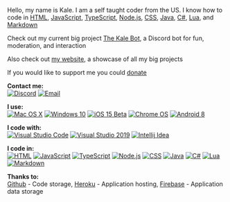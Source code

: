Hello, my name is Kale. I am a self taught coder from the US.
I know how to code in [HTML](https://developer.mozilla.org/en-US/docs/Web/HTML), [JavaScript](https://www.javascript.com/), [TypeScript](https://www.typescriptlang.org/), [Node.js](https://nodejs.org/), [CSS](https://www.w3.org/Style/CSS/Overview.en.html), [Java](https://www.java.com/), [C#](https://docs.microsoft.com/en-us/dotnet/csharp/), [Lua](https://www.lua.org/), and [Markdown](https://www.markdownguide.org/) 

Check out my current big project [The Kale Bot](https://github.com/Kale-Bot/Kale-Bot), a Discord bot for fun, moderation, and interaction

Also check out [my website](https://kaleko.ga), a showcase of all my big projects

If you would like to support me you could [donate](https://patreon.com/Kale_Ko)

**Contact me:**\
[![Discord](https://img.shields.io/badge/Discord-%237289DA.svg?style=for-the-badge&logo=discord&logoColor=white)](https://discord.com/invite/pTKcJjwJ3G)
[![Email](https://img.shields.io/badge/Email-00B1DE?style=for-the-badge&logo=gmail&logoColor=white)](mailto:contact@kaleko.ga)

**I use:**\
[![Mac OS X](https://img.shields.io/badge/Mac%20OS%20X-a10d63?style=for-the-badge&logo=macos&logoColor=white)](https://www.apple.com/macos/)
[![Windows 10](https://img.shields.io/badge/Windows%2010-0078D6?style=for-the-badge&logo=windows&logoColor=white)](https://www.microsoft.com/en-us/windows/get-windows-10)
[![iOS 15 Beta](https://img.shields.io/badge/iOS%2015%20Beta-000000?style=for-the-badge&logo=ios&logoColor=white)](https://www.apple.com/ios/)
[![Chrome OS](https://img.shields.io/badge/Chrome%20OS-E3A700?style=for-the-badge&logo=googlechrome&logoColor=white)](https://www.google.com/chromebook/chrome-os/)
[![Android 8](https://img.shields.io/badge/Android%208-3DDC84?style=for-the-badge&logo=android&logoColor=white)](https://www.android.com/)

**I code with:**\
[![Visual Studio Code](https://img.shields.io/badge/Visual%20Studio%20Code-0078d7.svg?style=for-the-badge&logo=visual-studio-code&logoColor=white)](https://code.visualstudio.com/)
[![Visual Studio 2019](https://img.shields.io/badge/Visual%20Studio%202019-5C2D91.svg?style=for-the-badge&logo=visual-studio&logoColor=white)](https://visualstudio.microsoft.com/)
[![Intellij Idea](https://img.shields.io/badge/IntelliJ%20Idea-000000.svg?style=for-the-badge&logo=intellij-idea&logoColor=white)](https://www.jetbrains.com/idea/)

**I code in:**\
[![HTML](https://img.shields.io/badge/html-%23E34F26.svg?style=for-the-badge&logo=html5&logoColor=white)](https://developer.mozilla.org/en-US/docs/Web/HTML)
[![JavaScript](https://img.shields.io/badge/javascript-%23323330.svg?style=for-the-badge&logo=javascript&logoColor=%23F7DF1E)](https://www.javascript.com/)
[![TypeScript](https://img.shields.io/badge/typescript-%23007ACC.svg?style=for-the-badge&logo=typescript&logoColor=white)](https://www.typescriptlang.org/)
[![Node.js](https://img.shields.io/badge/node.js-%2343853D.svg?style=for-the-badge&logo=node.js&logoColor=white)](https://nodejs.org/)
[![CSS](https://img.shields.io/badge/css-%231572B6.svg?style=for-the-badge&logo=css3&logoColor=white)](https://www.w3.org/Style/CSS/Overview.en.html)
[![Java](https://img.shields.io/badge/java-%23ED8B00.svg?style=for-the-badge&logo=java&logoColor=white)](https://www.java.com/)
[![C#](https://img.shields.io/badge/c%23-%23239120.svg?style=for-the-badge&logo=c-sharp&logoColor=white)](https://docs.microsoft.com/en-us/dotnet/csharp/)
[![Lua](https://img.shields.io/badge/lua-%232C2D72.svg?style=for-the-badge&logo=lua&logoColor=white)](https://www.lua.org/)
[![Markdown](https://img.shields.io/badge/markdown-%23000000.svg?style=for-the-badge&logo=markdown&logoColor=white)](https://www.markdownguide.org/)

**Thanks to:**\
[Github](https://github.com/) - Code storage,
[Heroku](https://heroku.com/) - Application hosting,
[Firebase](https://firebase.google.com/) - Application data storage